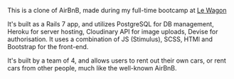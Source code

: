 This is a clone of AirBnB, made during my full-time bootcamp at <a href="https://www.lewagon.com/">Le Wagon</a>

It's built as a Rails 7 app, and utilizes PostgreSQL for DB management, Heroku for server hosting, Cloudinary API for image uploads, Devise for authorisation. It uses a combination of JS (Stimulus), SCSS, HTMl and Bootstrap for the front-end.

It's built by a team of 4, and allows users to rent out their own cars, or rent cars from other people, much like the well-known AirBnB.
